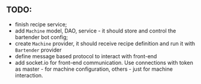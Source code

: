 ## TODO:

- finish recipe service;
- add `Machine` model, DAO, service - it should store and control the bartender bot config;
- create `Machine` provider, it should receive recipe definition and run it with `Bartender` provider
- define message based protocol to interact with front-end
- add socket.io for front-end communication. Use connections with token as master - for machine configuration, others - just for machine interaction.
